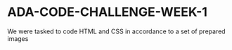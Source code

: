 # ADA-CODE-CHALLENGE-WEEK-1
We were tasked to code HTML and CSS in accordance to a set of prepared images
